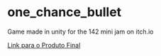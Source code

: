 # one_chance_bullet
Game made in unity for the 142 mini jam on itch.io

[Link para o Produto Final](https://fabsca.itch.io/one-chance-match-shoot)
